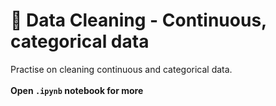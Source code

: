 # 🧹 Data Cleaning - Continuous, categorical data
Practise on cleaning continuous and categorical data. <br><br>**Open `.ipynb` notebook for more**
